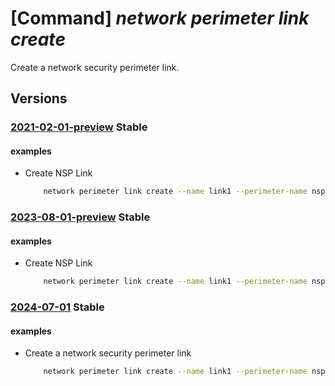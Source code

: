 # [Command] _network perimeter link create_

Create a network security perimeter link.

## Versions

### [2021-02-01-preview](/Resources/mgmt-plane/L3N1YnNjcmlwdGlvbnMve30vcmVzb3VyY2Vncm91cHMve30vcHJvdmlkZXJzL21pY3Jvc29mdC5uZXR3b3JrL25ldHdvcmtzZWN1cml0eXBlcmltZXRlcnMve30vbGlua3Mve30=/2021-02-01-preview.xml) **Stable**

<!-- mgmt-plane /subscriptions/{}/resourcegroups/{}/providers/microsoft.network/networksecurityperimeters/{}/links/{} 2021-02-01-preview -->

#### examples

- Create NSP Link
    ```bash
        network perimeter link create --name link1 --perimeter-name nsp1 --resource-group rg1 --auto-remote-nsp-id <NspId> --local-inbound-profile "[\'*\']" --remote-inbound-profile "[\'*\']" '
    ```

### [2023-08-01-preview](/Resources/mgmt-plane/L3N1YnNjcmlwdGlvbnMve30vcmVzb3VyY2Vncm91cHMve30vcHJvdmlkZXJzL21pY3Jvc29mdC5uZXR3b3JrL25ldHdvcmtzZWN1cml0eXBlcmltZXRlcnMve30vbGlua3Mve30=/2023-08-01-preview.xml) **Stable**

<!-- mgmt-plane /subscriptions/{}/resourcegroups/{}/providers/microsoft.network/networksecurityperimeters/{}/links/{} 2023-08-01-preview -->

#### examples

- Create NSP Link
    ```bash
        network perimeter link create --name link1 --perimeter-name nsp1 --resource-group rg1 --auto-remote-nsp-id <NspId> --local-inbound-profile "[\'*\']" --remote-inbound-profile "[\'*\']" '
    ```

### [2024-07-01](/Resources/mgmt-plane/L3N1YnNjcmlwdGlvbnMve30vcmVzb3VyY2Vncm91cHMve30vcHJvdmlkZXJzL21pY3Jvc29mdC5uZXR3b3JrL25ldHdvcmtzZWN1cml0eXBlcmltZXRlcnMve30vbGlua3Mve30=/2024-07-01.xml) **Stable**

<!-- mgmt-plane /subscriptions/{}/resourcegroups/{}/providers/microsoft.network/networksecurityperimeters/{}/links/{} 2024-07-01 -->

#### examples

- Create a network security perimeter link
    ```bash
        network perimeter link create --name link1 --perimeter-name nsp1 --resource-group rg1 --auto-remote-nsp-id <NspId> --local-inbound-profile "[\'*\']" --remote-inbound-profile "[\'*\']" '
    ```

